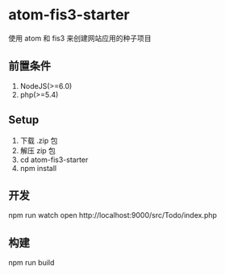 # atom-fis3-starter

使用 atom 和 fis3 来创建网站应用的种子项目

## 前置条件

1. NodeJS(>=6.0)
2. php(>=5.4)

## Setup

1. 下载 .zip 包
2. 解压 zip 包
3. cd atom-fis3-starter
4. npm install

## 开发

npm run watch
open http://localhost:9000/src/Todo/index.php

## 构建

npm run build
